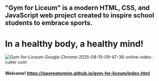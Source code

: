 ## "Gym for Liceum" is a modern HTML, CSS, and JavaScript web project created to inspire school students to embrace sports.
 
# In a healthy body, a healthy mind!

![Gym-for-Liceum-Google-Chrome-2025-08-15-09-47-36-_online-video-cutter com_](https://github.com/user-attachments/assets/e83f2c70-4ae0-4f51-9780-ea69ff0fc8e9)

#### Welcome! https://isperestoronin.github.io/gym-for-liceum/index.html





